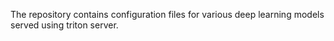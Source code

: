 The repository contains configuration files for various deep learning models served using triton server.
